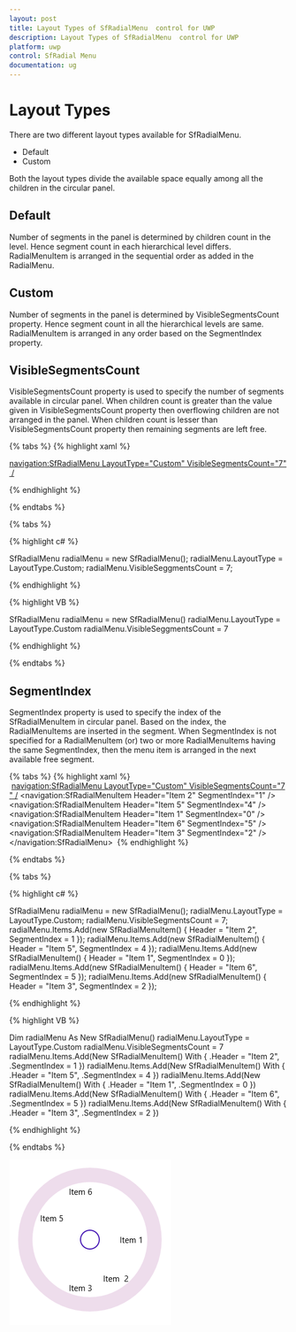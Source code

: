 ```yaml
---
layout: post
title: Layout Types of SfRadialMenu  control for UWP
description: Layout Types of SfRadialMenu  control for UWP
platform: uwp
control: SfRadial Menu 
documentation: ug
---
```


# Layout Types

There are two different layout types available for SfRadialMenu. 

* Default
* Custom

Both the layout types divide the available space equally among all the children in the circular panel.

## Default

Number of segments in the panel is determined by children count in the level. Hence segment count in each hierarchical level differs. RadialMenuItem is arranged in the sequential order as added in the RadialMenu.

## Custom

Number of segments in the panel is determined by VisibleSegmentsCount property. Hence segment count in all the hierarchical levels are same. RadialMenuItem is arranged in any order based on the SegmentIndex property.

## VisibleSegmentsCount

VisibleSegmentsCount property is used to specify the number of segments available in circular panel. When children count is greater than the value given in VisibleSegmentsCount property then overflowing children are not arranged in the panel. When children count is lesser than VisibleSegmentsCount property then remaining segments are left free.

{% tabs %}
{% highlight xaml %}

<navigation:SfRadialMenu LayoutType="Custom" VisibleSegmentsCount="7" />

{% endhighlight %}

{% endtabs %}

{% tabs %}

{% highlight c# %}

SfRadialMenu radialMenu = new SfRadialMenu();
radialMenu.LayoutType = LayoutType.Custom;
radialMenu.VisibleSeggmentsCount = 7; 
 
{% endhighlight %}

{% highlight VB %}

SfRadialMenu radialMenu = new SfRadialMenu()
radialMenu.LayoutType = LayoutType.Custom
radialMenu.VisibleSeggmentsCount = 7
 
{% endhighlight %}

{% endtabs %}

## SegmentIndex

SegmentIndex property is used to specify the index of the SfRadialMenuItem in circular panel. Based on the index, the RadialMenuItems are inserted in the segment. When SegmentIndex is not specified for a RadialMenuItem (or) two or more RadialMenuItems having the same SegmentIndex, then the menu item is arranged in the next available free segment. 

{% tabs %}
{% highlight xaml %}
 <navigation:SfRadialMenu LayoutType="Custom" VisibleSegmentsCount="7" />
 <navigation:SfRadialMenuItem Header="Item  2" SegmentIndex="1" />
 <navigation:SfRadialMenuItem Header="Item 5" SegmentIndex="4" /> 
 <navigation:SfRadialMenuItem Header="Item 1" SegmentIndex="0" />
 <navigation:SfRadialMenuItem Header="Item 6" SegmentIndex="5" />
 <navigation:SfRadialMenuItem Header="Item 3" SegmentIndex="2" />
 </navigation:SfRadialMenu> 
{% endhighlight %}

{% endtabs %}

{% tabs %}

{% highlight c# %}

SfRadialMenu radialMenu = new SfRadialMenu();
radialMenu.LayoutType = LayoutType.Custom;
radialMenu.VisibleSegmentsCount = 7;          
radialMenu.Items.Add(new SfRadialMenuItem() { Header = "Item 2", SegmentIndex = 1 });
radialMenu.Items.Add(new SfRadialMenuItem() { Header = "Item 5", SegmentIndex = 4 });
radialMenu.Items.Add(new SfRadialMenuItem() { Header = "Item 1", SegmentIndex = 0 });
radialMenu.Items.Add(new SfRadialMenuItem() { Header = "Item 6", SegmentIndex = 5 });
radialMenu.Items.Add(new SfRadialMenuItem() { Header = "Item 3", SegmentIndex = 2 });

{% endhighlight %}

{% highlight VB %}

Dim radialMenu As New SfRadialMenu()
radialMenu.LayoutType = LayoutType.Custom
radialMenu.VisibleSegmentsCount = 7
radialMenu.Items.Add(New SfRadialMenuItem() With {
	.Header = "Item 2",
	.SegmentIndex = 1
})
radialMenu.Items.Add(New SfRadialMenuItem() With {
	.Header = "Item 5",
	.SegmentIndex = 4
})
radialMenu.Items.Add(New SfRadialMenuItem() With {
	.Header = "Item 1",
	.SegmentIndex = 0
})
radialMenu.Items.Add(New SfRadialMenuItem() With {
	.Header = "Item 6",
	.SegmentIndex = 5
})
radialMenu.Items.Add(New SfRadialMenuItem() With {
	.Header = "Item 3",
	.SegmentIndex = 2
})

{% endhighlight %}

{% endtabs %}

![](Layout-Types_images/Layout-Types_img1.png)






